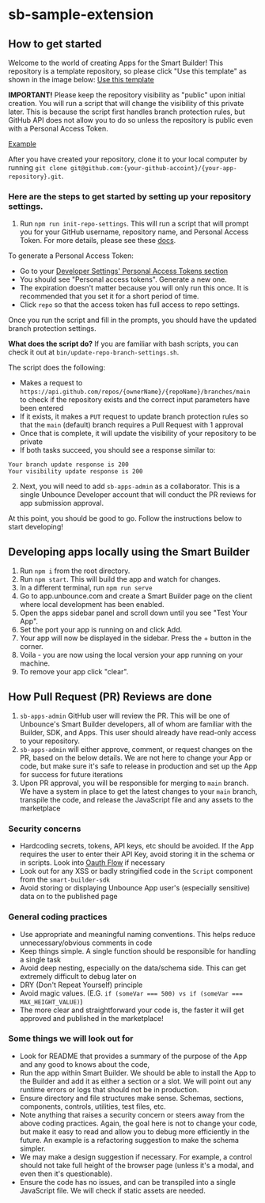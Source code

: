 # sb-sample-extension

## How to get started

Welcome to the world of creating Apps for the Smart Builder! This repository is a template repository, so please click "Use this template" as shown in the image below:
[Use this template](https://user-images.githubusercontent.com/6353819/185502617-43839aae-aebc-48fe-9837-0ed1686ac9a8.png)

**IMPORTANT!**
Please keep the repository visibility as "public" upon initial creation. You will run a script that will change the visibility of this private later. This is because the script first handles branch protection rules, but GitHub API does not allow you to do so unless the repository is public even with a Personal Access Token.

[Example](https://user-images.githubusercontent.com/6353819/185502852-2072fcdd-bafd-4da6-9131-028dec2122a6.png)

After you have created your repository, clone it to your local computer by running `git clone git@github.com:{your-github-accoint}/{your-app-repository}.git`.

### Here are the steps to get started by setting up your repository settings.

1. Run `npm run init-repo-settings`. This will run a script that will prompt you for your GitHub username, repository name, and Personal Access Token. For more details, please see these [docs](https://docs.github.com/en/authentication/keeping-your-account-and-data-secure/creating-a-personal-access-token).

To generate a Personal Access Token:

- Go to your [Developer Settings' Personal Access Tokens section](https://github.com/settings/tokens)
- You should see "Personal access tokens". Generate a new one.
- The expiration doesn't matter because you will only run this once. It is recommended that you set it for a short period of time.
- Click `repo` so that the access token has full access to repo settings.

Once you run the script and fill in the prompts, you should have the updated branch protection settings.

**What does the script do?**
If you are familiar with bash scripts, you can check it out at `bin/update-repo-branch-settings.sh`.

The script does the following:

- Makes a request to `https://api.github.com/repos/{ownerName}/{repoName}/branches/main` to check if the repository exists and the correct input parameters have been entered
- If it exists, it makes a `PUT` request to update branch protection rules so that the `main` (default) branch requires a Pull Request with 1 approval
- Once that is complete, it will update the visibility of your repository to be private
- If both tasks succeed, you should see a response similar to:

```
Your branch update response is 200
Your visibility update response is 200
```

2. Next, you will need to add `sb-apps-admin` as a collaborator. This is a single Unbounce Developer account that will conduct the PR reviews for app submission approval.

At this point, you should be good to go. Follow the instructions below to start developing!

## Developing apps locally using the Smart Builder

1. Run `npm i` from the root directory.
2. Run `npm start`. This will build the app and watch for changes.
3. In a different terminal, run `npm run serve`
4. Go to app.unbounce.com and create a Smart Builder page on the client where local development has been enabled.
5. Open the apps sidebar panel and scroll down until you see "Test Your App".
6. Set the port your app is running on and click Add.
7. Your app will now be displayed in the sidebar. Press the + button in the corner.
8. Voila - you are now using the local version your app running on your machine.
9. To remove your app click "clear".

## How Pull Request (PR) Reviews are done

1. `sb-apps-admin` GitHub user will review the PR. This will be one of Unbounce's Smart Builder developers, all of whom are familiar with the Builder, SDK, and Apps. This user should already have read-only access to your repository.
2. `sb-apps-admin` will either approve, comment, or request changes on the PR, based on the below details. We are not here to change your App or code, but make sure it's safe to release in production and set up the App for success for future iterations
3. Upon PR approval, you will be responsible for merging to `main` branch. We have a system in place to get the latest changes to your `main` branch, transpile the code, and release the JavaScript file and any assets to the marketplace

### Security concerns

- Hardcoding secrets, tokens, API keys, etc should be avoided. If the App requires the user to enter their API Key, avoid storing it in the schema or in scripts. Look into [Oauth Flow](https://unbounce-sdk.notion.site/Apps-Authentication-172473820c8c46929d41d0108a3f857b) if necessary
- Look out for any XSS or badly stringified code in the `Script` component from the `smart-builder-sdk`
- Avoid storing or displaying Unbounce App user's (especially sensitive) data on to the published page

### General coding practices

- Use appropriate and meaningful naming conventions. This helps reduce unnecessary/obvious comments in code
- Keep things simple. A single function should be responsible for handling a single task
- Avoid deep nesting, especially on the data/schema side. This can get extremely difficult to debug later on
- DRY (Don't Repeat Yourself) principle
- Avoid magic values. (E.G. `if (someVar === 500) vs if (someVar === MAX_HEIGHT_VALUE)`)
- The more clear and straightforward your code is, the faster it will get approved and published in the marketplace!

### Some things we will look out for

- Look for README that provides a summary of the purpose of the App and any good to knows about the code,
- Run the app within Smart Builder. We should be able to install the App to the Builder and add it as either a section or a slot. We will point out any runtime errors or logs that should not be in production.
- Ensure directory and file structures make sense. Schemas, sections, components, controls, utilities, test files, etc.
- Note anything that raises a security concern or steers away from the above coding practices. Again, the goal here is not to change your code, but make it easy to read and allow you to debug more efficiently in the future. An example is a refactoring suggestion to make the schema simpler.
- We may make a design suggestion if necessary. For example, a control should not take full height of the browser page (unless it's a modal, and even then it's questionable).
- Ensure the code has no issues, and can be transpiled into a single JavaScript file. We will check if static assets are needed.
